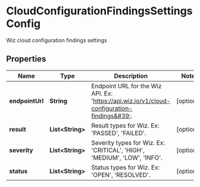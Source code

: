 

# CloudConfigurationFindingsSettingsConfig

Wiz cloud configuration findings settings

## Properties

| Name | Type | Description | Notes |
|------------ | ------------- | ------------- | -------------|
|**endpointUrl** | **String** | Endpoint URL for the Wiz API. Ex: &#39;https://api.wiz.io/v1/cloud-configuration-findings&#39;. |  [optional] |
|**result** | **List&lt;String&gt;** | Result types for Wiz. Ex: &#39;PASSED&#39;, &#39;FAILED&#39;. |  [optional] |
|**severity** | **List&lt;String&gt;** | Severity types for Wiz. Ex: &#39;CRITICAL&#39;, &#39;HIGH&#39;, &#39;MEDIUM&#39;, &#39;LOW&#39;, &#39;INFO&#39;. |  [optional] |
|**status** | **List&lt;String&gt;** | Status types for Wiz. Ex: &#39;OPEN&#39;, &#39;RESOLVED&#39;. |  [optional] |



